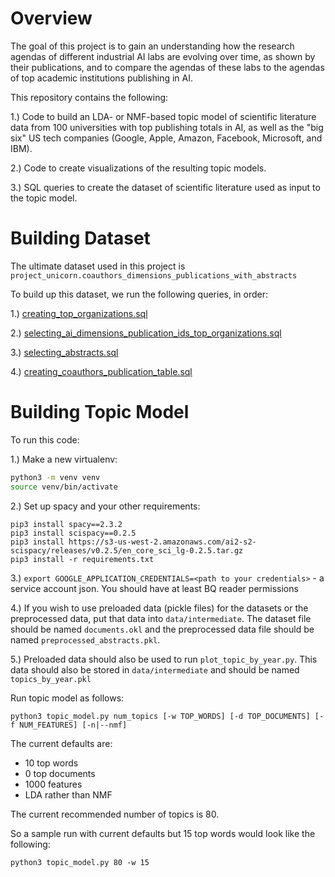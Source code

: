 # Overview

The goal of this project is to gain an understanding how the research agendas of different industrial AI labs are evolving over time, as shown by their publications, and
to compare the agendas of these labs to the agendas of top academic institutions publishing in AI.

This repository contains the following:

1.) Code to build an LDA- or NMF-based topic model of scientific
literature data from 100 universities with top publishing totals
in AI, as well as the "big six" US tech companies (Google, Apple,
Amazon, Facebook, Microsoft, and IBM).

2.) Code to create visualizations of the resulting topic models.

3.) SQL queries to create the dataset of scientific literature used as input to the topic model.

# Building Dataset

The ultimate dataset used in this project is `project_unicorn.coauthors_dimensions_publications_with_abstracts`

To build up this dataset, we run the following queries, in order:

1.) [creating_top_organizations.sql](sql/creating_top_organizations.sql)

2.) [selecting_ai_dimensions_publication_ids_top_organizations.sql](sql/selecting_ai_dimensions_publication_ids_top_organizations.sql)

3.) [selecting_abstracts.sql](sql/selecting_abstracts.sql)

4.) [creating_coauthors_publication_table.sql](sql/creating_coauthors_publication_table.sql)

# Building Topic Model

To run this code:

1.) Make a new virtualenv:
 
 ```bash
python3 -m venv venv
source venv/bin/activate
```

2.) Set up spacy and your other requirements:

```
pip3 install spacy==2.3.2
pip3 install scispacy==0.2.5
pip3 install https://s3-us-west-2.amazonaws.com/ai2-s2-scispacy/releases/v0.2.5/en_core_sci_lg-0.2.5.tar.gz
pip3 install -r requirements.txt
```

3.) `export GOOGLE_APPLICATION_CREDENTIALS=<path to your credentials>` - a service account json.
You should have at least BQ reader permissions

4.) If you wish to use preloaded data (pickle files) for the datasets
or the preprocessed data, put that data into `data/intermediate`. The dataset file
should be named `documents.okl` and the preprocessed data file should be
named `preprocessed_abstracts.pkl`.

5.) Preloaded data should also be used to run `plot_topic_by_year.py`. This data should
also be stored in `data/intermediate` and should be named `topics_by_year.pkl`

Run topic model as follows:

`python3 topic_model.py num_topics [-w TOP_WORDS] [-d TOP_DOCUMENTS] [-f NUM_FEATURES] [-n|--nmf]`

The current defaults are:
- 10 top words
- 0 top documents
- 1000 features
- LDA rather than NMF

The current recommended number of topics is 80.

So a sample run with current defaults but 15 top words would look like the following:

`python3 topic_model.py 80 -w 15`